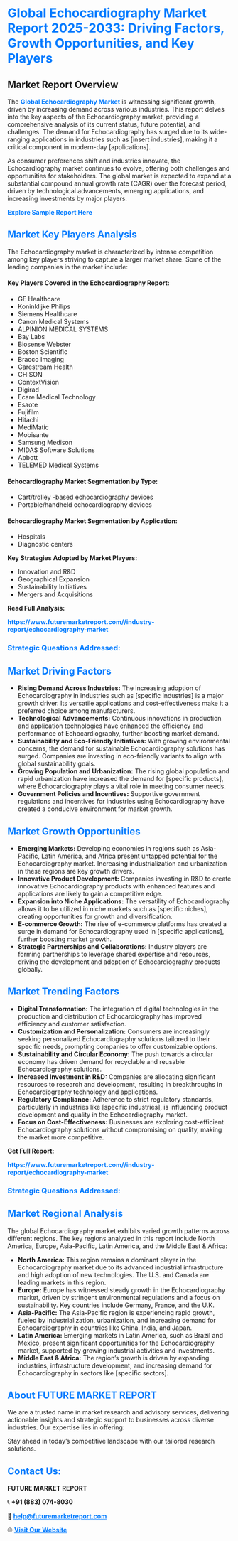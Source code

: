 <h1 style="color: #007BFF;">Global Echocardiography Market Report 2025-2033: Driving Factors, Growth Opportunities, and Key Players</h1>

<section id="overview">
<h2>Market Report Overview</h2>
<p>The <a href="https://www.futuremarketreport.com//industry-report/echocardiography-market" style="color: #007BFF; text-decoration: none;"><strong>Global Echocardiography Market</strong></a> is witnessing significant growth, driven by increasing demand across various industries. This report delves into the key aspects of the Echocardiography market, providing a comprehensive analysis of its current status, future potential, and challenges. The demand for Echocardiography has surged due to its wide-ranging applications in industries such as [insert industries], making it a critical component in modern-day [applications].</p>
<p>As consumer preferences shift and industries innovate, the Echocardiography market continues to evolve, offering both challenges and opportunities for stakeholders. The global market is expected to expand at a substantial compound annual growth rate (CAGR) over the forecast period, driven by technological advancements, emerging applications, and increasing investments by major players.</p>
</section>

<section id="overview">
<p><a href="https://www.futuremarketreport.com//request-sample/reportId=56865" style="color: #007BFF; text-decoration: none;"><strong>Explore Sample Report Here</strong></a></p>
</section>

<section id="key-players">
<h2 style="color: #007BFF;">Market Key Players Analysis</h2>
<p>The Echocardiography market is characterized by intense competition among key players striving to capture a larger market share. Some of the leading companies in the market include:</p>
<h4>Key Players Covered in the Echocardiography Report:</h4>
<ul><li>GE Healthcare</li><li>Koninklijke Philips</li><li>Siemens Healthcare</li><li>Canon Medical Systems</li><li>ALPINION MEDICAL SYSTEMS</li><li>Bay Labs</li><li>Biosense Webster</li><li>Boston Scientific</li><li>Bracco Imaging</li><li>Carestream Health</li><li>CHISON</li><li>ContextVision</li><li>Digirad</li><li>Ecare Medical Technology</li><li>Esaote</li><li>Fujifilm</li><li>Hitachi</li><li>MediMatic</li><li>Mobisante</li><li>Samsung Medison</li><li>MIDAS Software Solutions</li><li>Abbott</li><li>TELEMED Medical Systems</li></ul>
<h4>Echocardiography Market Segmentation by Type:</h4>
<ul><li>Cart/trolley -based echocardiography devices</li><li>Portable/handheld echocardiography devices</li></ul>

<h4>Echocardiography Market Segmentation by Application:</h4>
<ul><li>Hospitals</li><li>Diagnostic centers</li></ul>
<p><strong>Key Strategies Adopted by Market Players:</strong></p>
<ul>
<li>Innovation and R&D</li>
<li>Geographical Expansion</li>
<li>Sustainability Initiatives</li>
<li>Mergers and Acquisitions</li>
</ul>
</section>

<section>
<p><strong>Read Full Analysis: </strong></p><a href="https://www.futuremarketreport.com//industry-report/echocardiography-market" style="color: #007BFF; text-decoration: none;"><strong>https://www.futuremarketreport.com//industry-report/echocardiography-market</strong></a>
<h3 style="color: #007BFF;">Strategic Questions Addressed:</h3>
</section>

<section id="driving-factors">
<h2 style="color: #007BFF;">Market Driving Factors</h2>
<ul>
<li><strong>Rising Demand Across Industries:</strong> The increasing adoption of Echocardiography in industries such as [specific industries] is a major growth driver. Its versatile applications and cost-effectiveness make it a preferred choice among manufacturers.</li>
<li><strong>Technological Advancements:</strong> Continuous innovations in production and application technologies have enhanced the efficiency and performance of Echocardiography, further boosting market demand.</li>
<li><strong>Sustainability and Eco-Friendly Initiatives:</strong> With growing environmental concerns, the demand for sustainable Echocardiography solutions has surged. Companies are investing in eco-friendly variants to align with global sustainability goals.</li>
<li><strong>Growing Population and Urbanization:</strong> The rising global population and rapid urbanization have increased the demand for [specific products], where Echocardiography plays a vital role in meeting consumer needs.</li>
<li><strong>Government Policies and Incentives:</strong> Supportive government regulations and incentives for industries using Echocardiography have created a conducive environment for market growth.</li>
</ul>
</section>

<section id="growth-opportunities">
<h2 style="color: #007BFF;">Market Growth Opportunities</h2>
<ul>
<li><strong>Emerging Markets:</strong> Developing economies in regions such as Asia-Pacific, Latin America, and Africa present untapped potential for the Echocardiography market. Increasing industrialization and urbanization in these regions are key growth drivers.</li>
<li><strong>Innovative Product Development:</strong> Companies investing in R&D to create innovative Echocardiography products with enhanced features and applications are likely to gain a competitive edge.</li>
<li><strong>Expansion into Niche Applications:</strong> The versatility of Echocardiography allows it to be utilized in niche markets such as [specific niches], creating opportunities for growth and diversification.</li>
<li><strong>E-commerce Growth:</strong> The rise of e-commerce platforms has created a surge in demand for Echocardiography used in [specific applications], further boosting market growth.</li>
<li><strong>Strategic Partnerships and Collaborations:</strong> Industry players are forming partnerships to leverage shared expertise and resources, driving the development and adoption of Echocardiography products globally.</li>
</ul>
</section>

<section id="trending-factors">
<h2 style="color: #007BFF;">Market Trending Factors</h2>
<ul>
<li><strong>Digital Transformation:</strong> The integration of digital technologies in the production and distribution of Echocardiography has improved efficiency and customer satisfaction.</li>
<li><strong>Customization and Personalization:</strong> Consumers are increasingly seeking personalized Echocardiography solutions tailored to their specific needs, prompting companies to offer customizable options.</li>
<li><strong>Sustainability and Circular Economy:</strong> The push towards a circular economy has driven demand for recyclable and reusable Echocardiography solutions.</li>
<li><strong>Increased Investment in R&D:</strong> Companies are allocating significant resources to research and development, resulting in breakthroughs in Echocardiography technology and applications.</li>
<li><strong>Regulatory Compliance:</strong> Adherence to strict regulatory standards, particularly in industries like [specific industries], is influencing product development and quality in the Echocardiography market.</li>
<li><strong>Focus on Cost-Effectiveness:</strong> Businesses are exploring cost-efficient Echocardiography solutions without compromising on quality, making the market more competitive.</li>
</ul>
</section>

<section>
<p><strong>Get Full Report: </strong></p><a href="https://www.futuremarketreport.com//industry-report/echocardiography-market" style="color: #007BFF; text-decoration: none;"><strong>https://www.futuremarketreport.com//industry-report/echocardiography-market</strong></a>
<h3 style="color: #007BFF;">Strategic Questions Addressed:</h3>
</section>


<section id="regional-analysis">
<h2 style="color: #007BFF;">Market Regional Analysis</h2>
<p>The global Echocardiography market exhibits varied growth patterns across different regions. The key regions analyzed in this report include North America, Europe, Asia-Pacific, Latin America, and the Middle East & Africa:</p>
<ul>
<li><strong>North America:</strong> This region remains a dominant player in the Echocardiography market due to its advanced industrial infrastructure and high adoption of new technologies. The U.S. and Canada are leading markets in this region.</li>
<li><strong>Europe:</strong> Europe has witnessed steady growth in the Echocardiography market, driven by stringent environmental regulations and a focus on sustainability. Key countries include Germany, France, and the U.K.</li>
<li><strong>Asia-Pacific:</strong> The Asia-Pacific region is experiencing rapid growth, fueled by industrialization, urbanization, and increasing demand for Echocardiography in countries like China, India, and Japan.</li>
<li><strong>Latin America:</strong> Emerging markets in Latin America, such as Brazil and Mexico, present significant opportunities for the Echocardiography market, supported by growing industrial activities and investments.</li>
<li><strong>Middle East & Africa:</strong> The region’s growth is driven by expanding industries, infrastructure development, and increasing demand for Echocardiography in sectors like [specific sectors].</li>
</ul>
</section>

<footer>
<h2 style="color: #007BFF;">About FUTURE MARKET REPORT</h2>
<p>We are a trusted name in market research and advisory services, delivering actionable insights and strategic support to businesses across diverse industries. Our expertise lies in offering:</p>

<p>Stay ahead in today’s competitive landscape with our tailored research solutions.</p>

<h2 style="color: #007BFF;">Contact Us:</h2>
<p><strong>FUTURE MARKET REPORT</strong></p>
<p>📞 <strong>+91 (883) 074-8030</strong></p>
<p>📧 <strong><a href="mailto:help@futuremarketreport.com" style="color: #007BFF;">help@futuremarketreport.com</a></strong></p>
<p>🌐 <strong><a href="https://www.futuremarketreport.com/" style="color: #007BFF;">Visit Our Website</a></strong></p>
</footer>